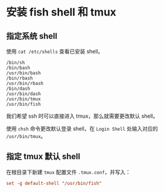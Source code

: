 # 安装 fish shell 和 tmux

## 指定系统 shell

使用 `cat /etc/shells` 查看已安装 shell。

```shell
/bin/sh
/bin/bash
/usr/bin/bash
/bin/rbash
/usr/bin/rbash
/bin/dash
/usr/bin/dash
/usr/bin/tmux
/usr/bin/fish
```

我们希望 ssh 时可以直接进入 tmux，那么就需要更改默认 shell。

使用 `chsh` 命令更改默认登录 shell，在 `Login Shell` 处输入对应的 `/usr/bin/tmux`。

## 指定 tmux 默认 shell

在根目录下新建 `tmux` 配置文件 `.tmux.conf`，并写入：

```conf
set -g default-shell "/usr/bin/fish"
```
